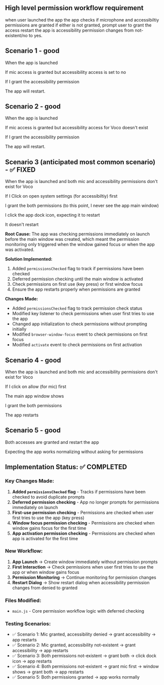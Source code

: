 ## High level permission workflow requirement

when user launched the app
the app checks if microphone and accessibiltiy permissions are granted
if either is not granted, prompt user to grant the access
restart the app is accessibility permission changes from not-existent/no to yes.

## Scenario 1 - good

When the app is launched

If mic access is granted but accessibility access is set to no

If I grant the accessibility permission

The app will restart.

## Scenario 2 - good

When the app is launched

If mic access is granted but accessibility access for Voco doesn't exist

If I grant the accessibility permission

The app will restart.

## Scenario 3 (anticipated most common scenario) - ✅ FIXED

When the app is launched and both mic and accessibility permissions don't exist for Voco

If I Click on open system settings (for accessibiltiy) first

I grant the both permissions (to this point, I never see the app main window)

I click the app dock icon, expecting it to restart

It doesn't restart

**Root Cause:** The app was checking permissions immediately on launch before the main window was created, which meant the permission monitoring only triggered when the window gained focus or when the app was activated.

**Solution Implemented:**
1. Added `permissionsChecked` flag to track if permissions have been checked
2. Deferred permission checking until the main window is activated
3. Check permissions on first use (key press) or first window focus
4. Ensure the app restarts properly when permissions are granted

**Changes Made:**
- Added `permissionsChecked` flag to track permission check status
- Modified key listener to check permissions when user first tries to use the app
- Changed app initialization to check permissions without prompting initially
- Modified `browser-window-focus` event to check permissions on first focus
- Modified `activate` event to check permissions on first activation

## Scenario 4 - good

When the app is launched and both mic and accessibility permissions don't exist for Voco

If I click on allow (for mic) first

The main app window shows

I grant the both permissions

The app restarts

## Scenario 5 - good

Both accesses are granted and restart the app

Expecting the app works normalizing without asking for permissions

## Implementation Status: ✅ COMPLETED

### Key Changes Made:

1. **Added `permissionsChecked` flag** - Tracks if permissions have been checked to avoid duplicate prompts
2. **Deferred permission checking** - App no longer prompts for permissions immediately on launch
3. **First-use permission checking** - Permissions are checked when user first tries to use the app (key press)
4. **Window focus permission checking** - Permissions are checked when window gains focus for the first time
5. **App activation permission checking** - Permissions are checked when app is activated for the first time

### New Workflow:
1. **App Launch** → Create window immediately without permission prompts
2. **First Interaction** → Check permissions when user first tries to use the app or when window gains focus
3. **Permission Monitoring** → Continue monitoring for permission changes
4. **Restart Dialog** → Show restart dialog when accessibility permission changes from denied to granted

### Files Modified:
- `main.js` - Core permission workflow logic with deferred checking

### Testing Scenarios:
- ✅ Scenario 1: Mic granted, accessibility denied → grant accessibility → app restarts
- ✅ Scenario 2: Mic granted, accessibility not-existent → grant accessibility → app restarts  
- ✅ Scenario 3: Both permissions not-existent → grant both → click dock icon → app restarts
- ✅ Scenario 4: Both permissions not-existent → grant mic first → window shows → grant both → app restarts
- ✅ Scenario 5: Both permissions granted → app works normally